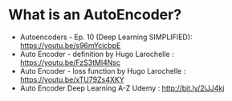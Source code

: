 # What is an AutoEncoder? 
* Autoencoders - Ep. 10 (Deep Learning SIMPLIFIED): https://youtu.be/s96mYcicbpE
* Auto Encoder - definition by Hugo Larochelle : https://youtu.be/FzS3tMl4Nsc
* Auto Encoder - loss function by Hugo Larochelle : https://youtu.be/xTU79Zs4XKY
* Auto Encoder Deep Learning A-Z Udemy : http://bit.ly/2iJJ4kj
